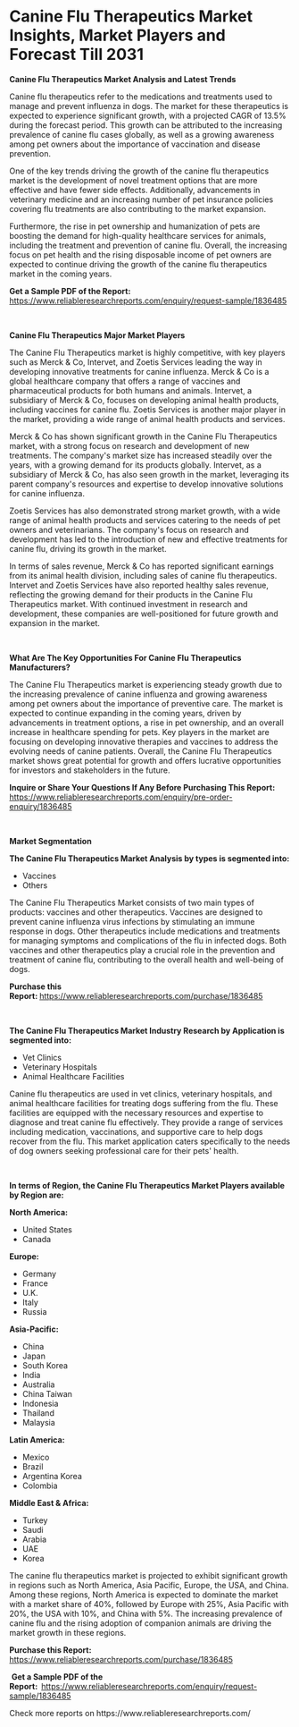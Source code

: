 <p><h1>Canine Flu Therapeutics Market Insights, Market Players and Forecast Till 2031</h1></p><p><strong>Canine Flu Therapeutics Market Analysis and Latest Trends</strong></p>
<p><p>Canine flu therapeutics refer to the medications and treatments used to manage and prevent influenza in dogs. The market for these therapeutics is expected to experience significant growth, with a projected CAGR of 13.5% during the forecast period. This growth can be attributed to the increasing prevalence of canine flu cases globally, as well as a growing awareness among pet owners about the importance of vaccination and disease prevention.</p><p>One of the key trends driving the growth of the canine flu therapeutics market is the development of novel treatment options that are more effective and have fewer side effects. Additionally, advancements in veterinary medicine and an increasing number of pet insurance policies covering flu treatments are also contributing to the market expansion.</p><p>Furthermore, the rise in pet ownership and humanization of pets are boosting the demand for high-quality healthcare services for animals, including the treatment and prevention of canine flu. Overall, the increasing focus on pet health and the rising disposable income of pet owners are expected to continue driving the growth of the canine flu therapeutics market in the coming years.</p></p>
<p><strong>Get a Sample PDF of the Report:&nbsp;</strong> <a href="https://www.reliableresearchreports.com/enquiry/request-sample/1836485">https://www.reliableresearchreports.com/enquiry/request-sample/1836485</a></p>
<p>&nbsp;</p>
<p><strong>Canine Flu Therapeutics Major Market Players</strong></p>
<p><p>The Canine Flu Therapeutics market is highly competitive, with key players such as Merck & Co, Intervet, and Zoetis Services leading the way in developing innovative treatments for canine influenza. Merck & Co is a global healthcare company that offers a range of vaccines and pharmaceutical products for both humans and animals. Intervet, a subsidiary of Merck & Co, focuses on developing animal health products, including vaccines for canine flu. Zoetis Services is another major player in the market, providing a wide range of animal health products and services.</p><p>Merck & Co has shown significant growth in the Canine Flu Therapeutics market, with a strong focus on research and development of new treatments. The company's market size has increased steadily over the years, with a growing demand for its products globally. Intervet, as a subsidiary of Merck & Co, has also seen growth in the market, leveraging its parent company's resources and expertise to develop innovative solutions for canine influenza.</p><p>Zoetis Services has also demonstrated strong market growth, with a wide range of animal health products and services catering to the needs of pet owners and veterinarians. The company's focus on research and development has led to the introduction of new and effective treatments for canine flu, driving its growth in the market.</p><p>In terms of sales revenue, Merck & Co has reported significant earnings from its animal health division, including sales of canine flu therapeutics. Intervet and Zoetis Services have also reported healthy sales revenue, reflecting the growing demand for their products in the Canine Flu Therapeutics market. With continued investment in research and development, these companies are well-positioned for future growth and expansion in the market.</p></p>
<p>&nbsp;</p>
<p><strong>What Are The Key Opportunities For Canine Flu Therapeutics Manufacturers?</strong></p>
<p><p>The Canine Flu Therapeutics market is experiencing steady growth due to the increasing prevalence of canine influenza and growing awareness among pet owners about the importance of preventive care. The market is expected to continue expanding in the coming years, driven by advancements in treatment options, a rise in pet ownership, and an overall increase in healthcare spending for pets. Key players in the market are focusing on developing innovative therapies and vaccines to address the evolving needs of canine patients. Overall, the Canine Flu Therapeutics market shows great potential for growth and offers lucrative opportunities for investors and stakeholders in the future.</p></p>
<p><strong>Inquire or Share Your Questions If Any Before Purchasing This Report:</strong> <a href="https://www.reliableresearchreports.com/enquiry/pre-order-enquiry/1836485">https://www.reliableresearchreports.com/enquiry/pre-order-enquiry/1836485</a></p>
<p>&nbsp;</p>
<p><strong>Market Segmentation</strong></p>
<p><strong>The Canine Flu Therapeutics Market Analysis by types is segmented into:</strong></p>
<p><ul><li>Vaccines</li><li>Others</li></ul></p>
<p><p>The Canine Flu Therapeutics Market consists of two main types of products: vaccines and other therapeutics. Vaccines are designed to prevent canine influenza virus infections by stimulating an immune response in dogs. Other therapeutics include medications and treatments for managing symptoms and complications of the flu in infected dogs. Both vaccines and other therapeutics play a crucial role in the prevention and treatment of canine flu, contributing to the overall health and well-being of dogs.</p></p>
<p><strong>Purchase this Report:&nbsp;</strong><a href="https://www.reliableresearchreports.com/purchase/1836485">https://www.reliableresearchreports.com/purchase/1836485</a></p>
<p>&nbsp;</p>
<p><strong>The Canine Flu Therapeutics Market Industry Research by Application is segmented into:</strong></p>
<p><ul><li>Vet Clinics</li><li>Veterinary Hospitals</li><li>Animal Healthcare Facilities</li></ul></p>
<p><p>Canine flu therapeutics are used in vet clinics, veterinary hospitals, and animal healthcare facilities for treating dogs suffering from the flu. These facilities are equipped with the necessary resources and expertise to diagnose and treat canine flu effectively. They provide a range of services including medication, vaccinations, and supportive care to help dogs recover from the flu. This market application caters specifically to the needs of dog owners seeking professional care for their pets' health.</p></p>
<p>&nbsp;</p>
<p><strong>In terms of Region, the Canine Flu Therapeutics Market Players available by Region are:</strong></p>
<p>
    <p> <strong> North America: </strong>
        <ul>
            <li>United States</li>
            <li>Canada</li>
        </ul>
        </p> 
    <p> <strong> Europe: </strong>
        <ul>
            <li>Germany</li>
            <li>France</li>
            <li>U.K.</li>
            <li>Italy</li>
            <li>Russia</li>
        </ul>
        </p> 
    <p> <strong> Asia-Pacific: </strong>
        <ul>
            <li>China</li>
            <li>Japan</li>
            <li>South Korea</li>
            <li>India</li>
            <li>Australia</li>
            <li>China Taiwan</li>
            <li>Indonesia</li>
            <li>Thailand</li>
            <li>Malaysia</li>
        </ul>
        </p> 
    <p> <strong> Latin America: </strong>
        <ul>
            <li>Mexico</li>
            <li>Brazil</li>
            <li>Argentina Korea</li>
            <li>Colombia</li>
        </ul>
        </p> 
    <p> <strong> Middle East & Africa: </strong>
        <ul>
            <li>Turkey</li>
            <li>Saudi</li>
            <li>Arabia</li>
            <li>UAE</li>
            <li>Korea</li>
        </ul>
    </p>
    </p>
<p><p>The canine flu therapeutics market is projected to exhibit significant growth in regions such as North America, Asia Pacific, Europe, the USA, and China. Among these regions, North America is expected to dominate the market with a market share of 40%, followed by Europe with 25%, Asia Pacific with 20%, the USA with 10%, and China with 5%. The increasing prevalence of canine flu and the rising adoption of companion animals are driving the market growth in these regions.</p></p>
<p><strong>Purchase this Report: </strong><a href="https://www.reliableresearchreports.com/purchase/1836485">https://www.reliableresearchreports.com/purchase/1836485</a></p>
<p>&nbsp;<strong>Get a Sample PDF of the Report:&nbsp;&nbsp;</strong><a href="https://www.reliableresearchreports.com/enquiry/request-sample/1836485">https://www.reliableresearchreports.com/enquiry/request-sample/1836485</a></p>
<p><strong></strong></p>
<p>Check more reports on https://www.reliableresearchreports.com/</p>